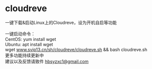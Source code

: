 # cloudreve

一键下载&启动Linux上的Cloudreve，设为开机自启等功能<br>
<br>
一键启动命令：<br>
CentOS: yum install wget <br>
Ubuntu: apt install wget <br>
wget www.svip13.cn/sh/cloudreve/cloudreve.sh && bash cloudreve.sh <br>
更多功能持续更新中 <br>
建议以及反馈请致件 hbsyzxc1@gmail.com
